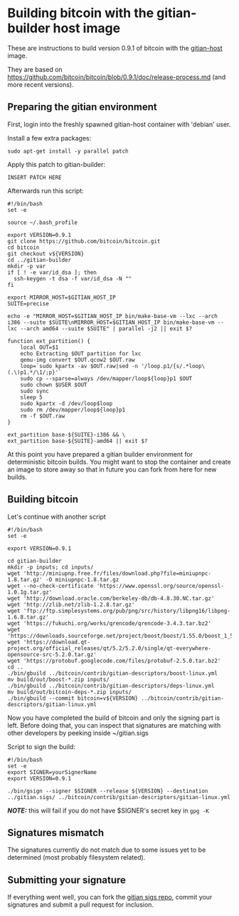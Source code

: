 Building bitcoin with the gitian-builder host image
===================================================

These are instructions to build version 0.9.1 of bitcoin with the [gitian-host](gitian-host/) image.

They are based on https://github.com/bitcoin/bitcoin/blob/0.9.1/doc/release-process.md (and more recent versions).

Preparing the gitian environment
--------------------------------

First, login into the freshly spawned gitian-host container with 'debian' user.

Install a few extra packages:

```
sudo apt-get install -y parallel patch
```

Apply this patch to gitian-builder:

```
INSERT PATCH HERE
```

Afterwards run this script:

```
#!/bin/bash
set -e

source ~/.bash_profile

export VERSION=0.9.1
git clone https://github.com/bitcoin/bitcoin.git
cd bitcoin
git checkout v${VERSION}
cd ../gitian-builder
mkdir -p var
if [ ! -e var/id_dsa ]; then
  ssh-keygen -t dsa -f var/id_dsa -N ""
fi

export MIRROR_HOST=$GITIAN_HOST_IP
SUITE=precise

echo -e "MIRROR_HOST=$GITIAN_HOST_IP bin/make-base-vm --lxc --arch i386 --suite $SUITE\nMIRROR_HOST=$GITIAN_HOST_IP bin/make-base-vm --lxc --arch amd64 --suite $SUITE" | parallel -j2 || exit $?

function ext_partition() {
	local OUT=$1
	echo Extracting $OUT partition for lxc
	qemu-img convert $OUT.qcow2 $OUT.raw
 	loop=`sudo kpartx -av $OUT.raw|sed -n '/loop.p1/{s/.*loop\(.\)p1.*/\1/;p}'`
	sudo cp --sparse=always /dev/mapper/loop${loop}p1 $OUT
	sudo chown $USER $OUT
	sudo sync
	sleep 5
	sudo kpartx -d /dev/loop$loop
	sudo rm /dev/mapper/loop${loop}p1
	rm -f $OUT.raw
}

ext_partition base-${SUITE}-i386 && \
ext_partition base-${SUITE}-amd64 || exit $?

```

At this point you have prepared a gitian builder environment for deterministic bitcoin builds. You might want to stop the container and create an image to store away so that in future you can fork from here for new builds.

Building bitcoin
----------------

Let's continue with another script

```
#!/bin/bash
set -e

export VERSION=0.9.1

cd gitian-builder
mkdir -p inputs; cd inputs/
wget 'http://miniupnp.free.fr/files/download.php?file=miniupnpc-1.8.tar.gz' -O miniupnpc-1.8.tar.gz
wget --no-check-certificate 'https://www.openssl.org/source/openssl-1.0.1g.tar.gz'
wget 'http://download.oracle.com/berkeley-db/db-4.8.30.NC.tar.gz'
wget 'http://zlib.net/zlib-1.2.8.tar.gz'
wget 'ftp://ftp.simplesystems.org/pub/png/src/history/libpng16/libpng-1.6.8.tar.gz'
wget 'https://fukuchi.org/works/qrencode/qrencode-3.4.3.tar.bz2'
wget 'https://downloads.sourceforge.net/project/boost/boost/1.55.0/boost_1_55_0.tar.bz2'
wget 'https://download.qt-project.org/official_releases/qt/5.2/5.2.0/single/qt-everywhere-opensource-src-5.2.0.tar.gz'
wget 'https://protobuf.googlecode.com/files/protobuf-2.5.0.tar.bz2'
cd ..
./bin/gbuild ../bitcoin/contrib/gitian-descriptors/boost-linux.yml
mv build/out/boost-*.zip inputs/
./bin/gbuild ../bitcoin/contrib/gitian-descriptors/deps-linux.yml
mv build/out/bitcoin-deps-*.zip inputs/
./bin/gbuild --commit bitcoin=v${VERSION} ../bitcoin/contrib/gitian-descriptors/gitian-linux.yml
```

Now you have completed the build of bitcoin and only the signing part is left.
Before doing that, you can inspect that signatures are matching with other developers by peeking inside ~/gitian.sigs

Script to sign the build:
```
#!/bin/bash
set -e
export SIGNER=yourSignerName
export VERSION=0.9.1

./bin/gsign --signer $SIGNER --release ${VERSION} --destination ../gitian.sigs/ ../bitcoin/contrib/gitian-descriptors/gitian-linux.yml
```

***NOTE:*** this will fail if you do not have $SIGNER's secret key in `gpg -K`

Signatures mismatch
-------------------

The signatures currently do not match due to some issues yet to be determined (most probably filesystem related).

Submitting your signature
-------------------------

If everything went well, you can fork the [gitian sigs repo](https://github.com/gdm85/gitian.sigs), commit your signatures and submit a pull request for inclusion.
